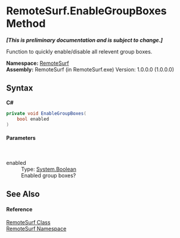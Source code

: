 # RemoteSurf.EnableGroupBoxes Method 
 _**\[This is preliminary documentation and is subject to change.\]**_

Function to quickly enable/disable all relevent group boxes.

**Namespace:**&nbsp;<a href="Documentation.md">RemoteSurf</a><br />**Assembly:**&nbsp;RemoteSurf (in RemoteSurf.exe) Version: 1.0.0.0 (1.0.0.0)

## Syntax

**C#**<br />
``` C#
private void EnableGroupBoxes(
	bool enabled
)
```


#### Parameters
&nbsp;<dl><dt>enabled</dt><dd>Type: <a href="http://msdn2.microsoft.com/en-us/library/a28wyd50" target="_self">System.Boolean</a><br />Enabled group boxes?</dd></dl>

## See Also


#### Reference
<a href="Documentation.md">RemoteSurf Class</a><br /><a href="Documentation.md">RemoteSurf Namespace</a><br />